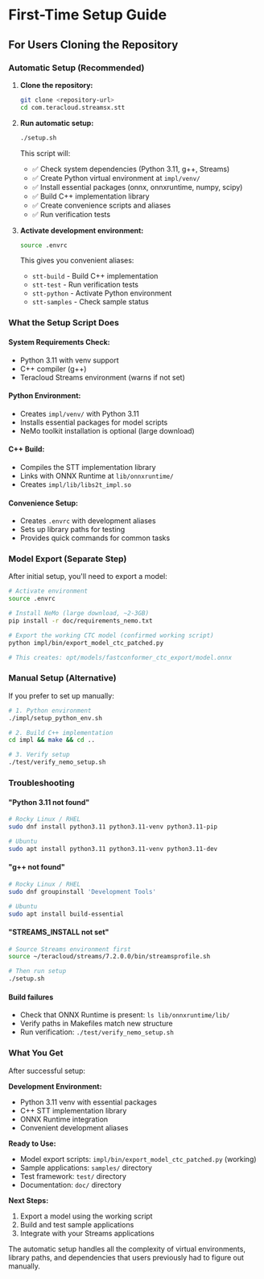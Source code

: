 # First-Time Setup Guide

## For Users Cloning the Repository

### Automatic Setup (Recommended)

1. **Clone the repository:**
   ```bash
   git clone <repository-url>
   cd com.teracloud.streamsx.stt
   ```

2. **Run automatic setup:**
   ```bash
   ./setup.sh
   ```
   
   This script will:
   - ✅ Check system dependencies (Python 3.11, g++, Streams)
   - ✅ Create Python virtual environment at `impl/venv/`
   - ✅ Install essential packages (onnx, onnxruntime, numpy, scipy)
   - ✅ Build C++ implementation library
   - ✅ Create convenience scripts and aliases
   - ✅ Run verification tests

3. **Activate development environment:**
   ```bash
   source .envrc
   ```
   
   This gives you convenient aliases:
   - `stt-build` - Build C++ implementation
   - `stt-test` - Run verification tests
   - `stt-python` - Activate Python environment
   - `stt-samples` - Check sample status

### What the Setup Script Does

#### System Requirements Check:
- Python 3.11 with venv support
- C++ compiler (g++)
- Teracloud Streams environment (warns if not set)

#### Python Environment:
- Creates `impl/venv/` with Python 3.11
- Installs essential packages for model scripts
- NeMo toolkit installation is optional (large download)

#### C++ Build:
- Compiles the STT implementation library
- Links with ONNX Runtime at `lib/onnxruntime/`
- Creates `impl/lib/libs2t_impl.so`

#### Convenience Setup:
- Creates `.envrc` with development aliases
- Sets up library paths for testing
- Provides quick commands for common tasks

### Model Export (Separate Step)

After initial setup, you'll need to export a model:

```bash
# Activate environment
source .envrc

# Install NeMo (large download, ~2-3GB)
pip install -r doc/requirements_nemo.txt

# Export the working CTC model (confirmed working script)
python impl/bin/export_model_ctc_patched.py

# This creates: opt/models/fastconformer_ctc_export/model.onnx
```

### Manual Setup (Alternative)

If you prefer to set up manually:

```bash
# 1. Python environment
./impl/setup_python_env.sh

# 2. Build C++ implementation  
cd impl && make && cd ..

# 3. Verify setup
./test/verify_nemo_setup.sh
```

### Troubleshooting

#### "Python 3.11 not found"
```bash
# Rocky Linux / RHEL
sudo dnf install python3.11 python3.11-venv python3.11-pip

# Ubuntu
sudo apt install python3.11 python3.11-venv python3.11-dev
```

#### "g++ not found"
```bash
# Rocky Linux / RHEL
sudo dnf groupinstall 'Development Tools'

# Ubuntu
sudo apt install build-essential
```

#### "STREAMS_INSTALL not set"
```bash
# Source Streams environment first
source ~/teracloud/streams/7.2.0.0/bin/streamsprofile.sh

# Then run setup
./setup.sh
```

#### Build failures
- Check that ONNX Runtime is present: `ls lib/onnxruntime/lib/`
- Verify paths in Makefiles match new structure
- Run verification: `./test/verify_nemo_setup.sh`

### What You Get

After successful setup:

**Development Environment:**
- Python 3.11 venv with essential packages
- C++ STT implementation library
- ONNX Runtime integration
- Convenient development aliases

**Ready to Use:**
- Model export scripts: `impl/bin/export_model_ctc_patched.py` (working)
- Sample applications: `samples/` directory
- Test framework: `test/` directory
- Documentation: `doc/` directory

**Next Steps:**
1. Export a model using the working script
2. Build and test sample applications
3. Integrate with your Streams applications

The automatic setup handles all the complexity of virtual environments, library paths, and dependencies that users previously had to figure out manually.